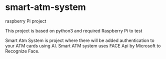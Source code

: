 # smart-atm-system
raspberry Pi project

This project is based on python3 and required Raspberry Pi to test
 
Smart Atm System is project where there will be added authentication to your ATM cards using AI. Smart ATM system uses FACE Api by Microsoft
to Recognize Face.

